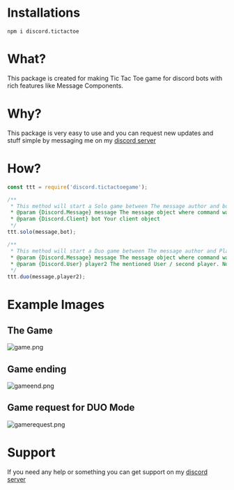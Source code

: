 # Installations
```
npm i discord.tictactoe
```

# What?
This package is created for making Tic Tac Toe game for discord bots with rich features like Message Components.

# Why?
This package is very easy to use and you can request new updates and stuff simple by messaging me on my [discord server](https://discord.gg/XYnMTQNTFh)

# How?
```js
const ttt = require('discord.tictactoegame');

/**
 * This method will start a Solo game between The message author and bot, everyhting is automatic <3
 * @param {Discord.Message} message The message object where command was used
 * @param {Discord.Client} bot Your client object
 */
ttt.solo(message,bot);

/**
 * This method will start a Duo game between The message author and Player 2, everyhting is automatic <3
 * @param {Discord.Message} message The message object where command was used
 * @param {Discord.User} player2 The mentioned User / second player. Note it should be a discord user Object not guild member object
 */
ttt.duo(message,player2);
```

# Example Images
## The Game
![game.png](https://cdn.discordapp.com/attachments/880732844220100608/880732951573331988/unknown.png)

## Game ending
![gameend.png](https://cdn.discordapp.com/attachments/880732844220100608/880732852541612062/unknown.png)

## Game request for DUO Mode
![gamerequest.png](https://cdn.discordapp.com/attachments/880732844220100608/880733096352288808/unknown.png)

# Support
If you need any help or something you can get support on my [discord server](https://discord.gg/XYnMTQNTFh)